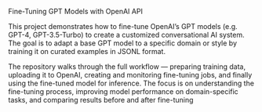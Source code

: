 Fine-Tuning GPT Models with OpenAI API

This project demonstrates how to fine-tune OpenAI’s GPT models (e.g. GPT-4, GPT-3.5-Turbo) to create a customized conversational AI system. The goal is to adapt a base GPT model to a specific domain or style by training it on curated examples in JSONL format.

The repository walks through the full workflow — preparing training data, uploading it to OpenAI, creating and monitoring fine-tuning jobs, and finally using the fine-tuned model for inference. The focus is on understanding the fine-tuning process, improving model performance on domain-specific tasks, and comparing results before and after fine-tuning
